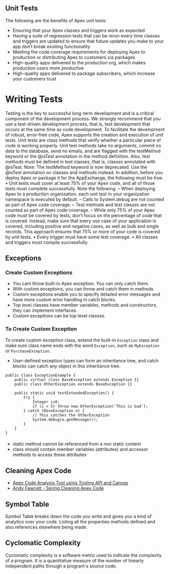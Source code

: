 ## Unit Tests   

The following are the benefits of Apex unit tests:
* Ensuring that your Apex classes and triggers work as expected
* Having a suite of regression tests that can be rerun every time classes and triggers are updated to ensure that future updates you make to your app don’t break existing functionality
* Meeting the code coverage requirements for deploying Apex to production or distributing Apex to customers via packages
* High-quality apps delivered to the production org, which makes production users more productive
* High-quality apps delivered to package subscribers, which increase your customers trust

# Writing Tests
Testing is the key to successful long-term development and is a critical component of the development process. We strongly recommend that you use a test-driven development process, that is, test development that occurs at the same time as code development.
To facilitate the development of robust, error-free code, Apex supports the creation and execution of unit tests. Unit tests are class methods that verify whether a particular piece of code is working properly. Unit test methods take no arguments, commit no data to the database, send no emails, and are flagged with the testMethod keyword or the @isTest annotation in the method definition. Also, test methods must be defined in test classes, that is, classes annotated with @isTest.
Note: The testMethod keyword is now deprecated. Use the @isTest annotation on classes and methods instead.
In addition, before you deploy Apex or package it for the AppExchange, the following must be true.
• Unit tests must cover at least 75% of your Apex code, and all of those tests must complete successfully.
Note the following.
– When deploying Apex to a production organization, each unit test in your organization namespace is executed by default.
– Calls to System.debug are not counted as part of Apex code coverage.
– Test methods and test classes are not counted as part of Apex code coverage.
– While only 75% of your Apex code must be covered by tests, don’t focus on the percentage of code that is covered. Instead, make sure that every use case of your application is covered, including positive and negative cases, as well as bulk and single records. This approach ensures that 75% or more of your code is covered by unit tests.
• Every trigger must have some test coverage.
• All classes and triggers must compile successfully.

## Exceptions
### Create Custom Exceptions
* You cant throw built-in Apex exception.  You can only catch them.
* With custom exceptoins, you can throw and catch them in methods.
* Custom exceptions enable you to specify detailed error messages and have more custom error handling in catch blocks.
* Top level classes have member variables, methods and constructors, they can implement interfaces.
* Custom exceptions can be top level classes.
### To Create Custom Exception
To create custom exception class, extend the built-in `Exception` class and make sure class name ends with the word `Exception`, such as `MyException` or `PurchaseException`.  
* User-defined exception types can form an inheritance tree, and catch blocks can catch any object in this inheritance tree.
```apex
public class ExceptionExample {
    public virtual class BaseException extends Exception {}
    public class OtherException extends BaseException {}

    public static void testExtendedException() {
        try {
            Integer i=0;
            if (i < 5) throw new OtherException('This is bad');
        } catch (BaseException e) {
            // This catches the OtherException
            System.debug(e.getMessage());
        }
    }
}
```
#### 
* static method cannot be referenced from a non static context
* class should contain member variables (attributes) and accessor methods to access those attributes


## Cleaning Apex Code
* [Apex Code Analysis Tool using Tooling API and Canvas](https://github.com/afawcett/apex-codeanalysis)
* [Andy Fawcett - Spring Cleaning Apex Code](https://andyinthecloud.com/2013/02/02/spring-cleaning-apex-code-with-the-tooling-api/)
## Symbol Table
Symbol Table breaks down the code you write and gives you a kind of analytics over your code. Listing all the properties  methods defined and also references elsewhere being made. 
## Cyclomatic Complexity
Cyclomatic complexity is a software metric used to indicate the complexity of a program. It is a quantitative measure of the number of linearly independent paths through a program's source code.
